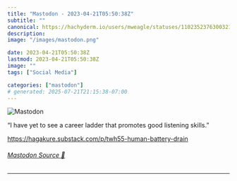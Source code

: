 ```yaml
---
title: "Mastodon - 2023-04-21T05:50:38Z"
subtitle: ""
canonical: https://hachyderm.io/users/mweagle/statuses/110235237630032109
description:
image: "/images/mastodon.png"

date: 2023-04-21T05:50:38Z
lastmod: 2023-04-21T05:50:38Z
image: ""
tags: ["Social Media"]

categories: ["mastodon"]
# generated: 2025-07-21T21:15:38-07:00
---
```

![Mastodon](/images/mastodon.png)

<p>“I have yet to see a career ladder that promotes good listening skills.”</p><p><a href="https://hagakure.substack.com/p/twh55-human-battery-drain" target="_blank" rel="nofollow noopener noreferrer" translate="no"><span class="invisible">https://</span><span class="ellipsis">hagakure.substack.com/p/twh55-</span><span class="invisible">human-battery-drain</span></a></p>


###### [Mastodon Source 🐘](https://hachyderm.io/@mweagle/110235237630032109)

___
